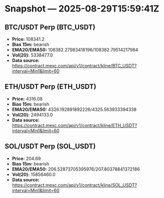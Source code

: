 # Snapshot — 2025-08-29T15:59:41Z

## BTC/USDT Perp (BTC_USDT)
- **Price:** 108341.2
- **Bias 15m:** bearish
- **EMA20/EMA50:** 108382.27983418196/108382.79514217984
- **Vol(20):** 5338477.0
- **Data source:** https://contract.mexc.com/api/v1/contract/kline/BTC_USDT?interval=Min1&limit=60

## ETH/USDT Perp (ETH_USDT)
- **Price:** 4316.08
- **Bias 15m:** bearish
- **EMA20/EMA50:** 4326.192891892226/4325.563933394338
- **Vol(20):** 2494133.0
- **Data source:** https://contract.mexc.com/api/v1/contract/kline/ETH_USDT?interval=Min1&limit=60

## SOL/USDT Perp (SOL_USDT)
- **Price:** 204.69
- **Bias 15m:** bearish
- **EMA20/EMA50:** 206.52873705395976/207.80378841372186
- **Vol(20):** 15856460.0
- **Data source:** https://contract.mexc.com/api/v1/contract/kline/SOL_USDT?interval=Min1&limit=60
